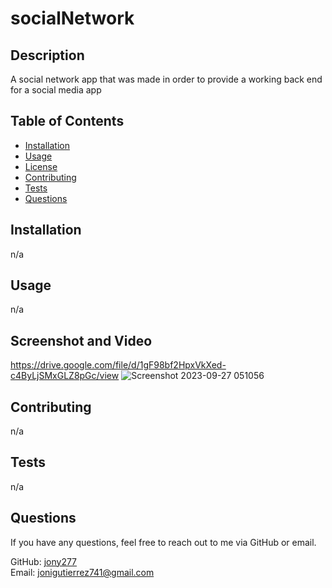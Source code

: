 # socialNetwork



## Description

A social network app that was made in order to provide a working back end for a social media app

## Table of Contents

- [Installation](#installation)
- [Usage](#usage)
- [License](#license)
- [Contributing](#contributing)
- [Tests](#tests)
- [Questions](#questions)

## Installation

n/a

## Usage

n/a

## Screenshot and Video
https://drive.google.com/file/d/1gF98bf2HpxVkXed-c4ByLjSMxGLZ8pGc/view
![Screenshot 2023-09-27 051056](https://github.com/jony277/socialNetwork/assets/128567865/985c55bb-c143-4ec6-bf0a-a3ec46c23a3d)



## Contributing

n/a

## Tests

n/a

## Questions

If you have any questions, feel free to reach out to me via GitHub or email.

GitHub: [jony277](https://github.com/jony277)  
Email: jonigutierrez741@gmail.com

